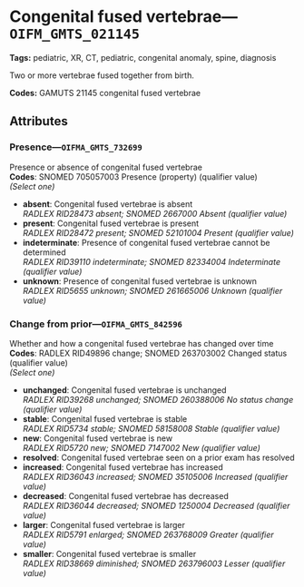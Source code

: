 # Congenital fused vertebrae—`OIFM_GMTS_021145`

**Tags:** pediatric, XR, CT, pediatric, congenital anomaly, spine, diagnosis

Two or more vertebrae fused together from birth.

**Codes:** GAMUTS 21145 congenital fused vertebrae

## Attributes

### Presence—`OIFMA_GMTS_732699`

Presence or absence of congenital fused vertebrae  
**Codes**: SNOMED 705057003 Presence (property) (qualifier value)  
*(Select one)*

- **absent**: Congenital fused vertebrae is absent  
_RADLEX RID28473 absent; SNOMED 2667000 Absent (qualifier value)_
- **present**: Congenital fused vertebrae is present  
_RADLEX RID28472 present; SNOMED 52101004 Present (qualifier value)_
- **indeterminate**: Presence of congenital fused vertebrae cannot be determined  
_RADLEX RID39110 indeterminate; SNOMED 82334004 Indeterminate (qualifier value)_
- **unknown**: Presence of congenital fused vertebrae is unknown  
_RADLEX RID5655 unknown; SNOMED 261665006 Unknown (qualifier value)_

### Change from prior—`OIFMA_GMTS_842596`

Whether and how a congenital fused vertebrae has changed over time  
**Codes**: RADLEX RID49896 change; SNOMED 263703002 Changed status (qualifier value)  
*(Select one)*

- **unchanged**: Congenital fused vertebrae is unchanged  
_RADLEX RID39268 unchanged; SNOMED 260388006 No status change (qualifier value)_
- **stable**: Congenital fused vertebrae is stable  
_RADLEX RID5734 stable; SNOMED 58158008 Stable (qualifier value)_
- **new**: Congenital fused vertebrae is new  
_RADLEX RID5720 new; SNOMED 7147002 New (qualifier value)_
- **resolved**: Congenital fused vertebrae seen on a prior exam has resolved  
- **increased**: Congenital fused vertebrae has increased  
_RADLEX RID36043 increased; SNOMED 35105006 Increased (qualifier value)_
- **decreased**: Congenital fused vertebrae has decreased  
_RADLEX RID36044 decreased; SNOMED 1250004 Decreased (qualifier value)_
- **larger**: Congenital fused vertebrae is larger  
_RADLEX RID5791 enlarged; SNOMED 263768009 Greater (qualifier value)_
- **smaller**: Congenital fused vertebrae is smaller  
_RADLEX RID38669 diminished; SNOMED 263796003 Lesser (qualifier value)_